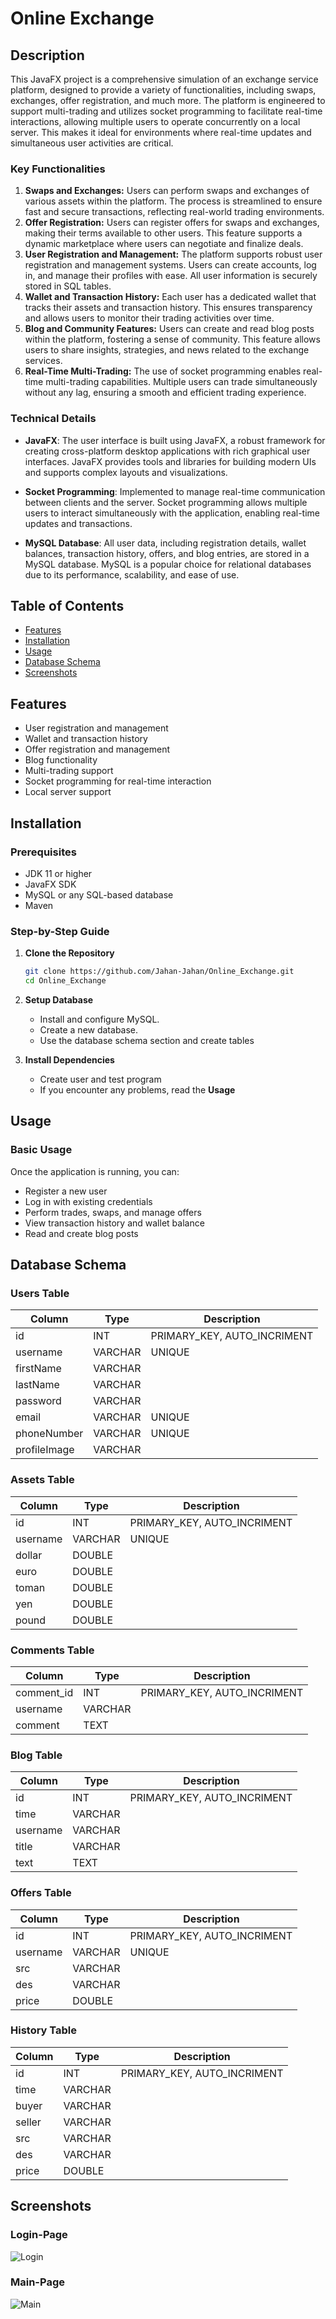 # Online Exchange

## Description
This JavaFX project is a comprehensive simulation of an exchange service platform, designed to provide a variety of functionalities, including swaps, exchanges, offer registration, and much more. The platform is engineered to support multi-trading and utilizes socket programming to facilitate real-time interactions, allowing multiple users to operate concurrently on a local server. This makes it ideal for environments where real-time updates and simultaneous user activities are critical.

### Key Functionalities
1. **Swaps and Exchanges:** Users can perform swaps and exchanges of various assets within the platform. The process is streamlined to ensure fast and secure transactions, reflecting real-world trading environments.
2. **Offer Registration:** Users can register offers for swaps and exchanges, making their terms available to other users. This feature supports a dynamic marketplace where users can negotiate and finalize deals.
3. **User Registration and Management:** The platform supports robust user registration and management systems. Users can create accounts, log in, and manage their profiles with ease. All user information is securely stored in SQL tables.
4. **Wallet and Transaction History:** Each user has a dedicated wallet that tracks their assets and transaction history. This ensures transparency and allows users to monitor their trading activities over time.
5. **Blog and Community Features:** Users can create and read blog posts within the platform, fostering a sense of community. This feature allows users to share insights, strategies, and news related to the exchange services.
6. **Real-Time Multi-Trading:** The use of socket programming enables real-time multi-trading capabilities. Multiple users can trade simultaneously without any lag, ensuring a smooth and efficient trading experience.

### Technical Details
- **JavaFX**: The user interface is built using JavaFX, a robust framework for creating cross-platform desktop applications with rich graphical user interfaces. JavaFX provides tools and libraries for building modern UIs and supports complex layouts and visualizations.

- **Socket Programming**: Implemented to manage real-time communication between clients and the server. Socket programming allows multiple users to interact simultaneously with the application, enabling real-time updates and transactions.

- **MySQL Database**: All user data, including registration details, wallet balances, transaction history, offers, and blog entries, are stored in a MySQL database. MySQL is a popular choice for relational databases due to its performance, scalability, and ease of use.


## Table of Contents
- [Features](#features)
- [Installation](#installation)
- [Usage](#usage)
- [Database Schema](#database-schema)
- [Screenshots](#screenshots)

## Features
- User registration and management
- Wallet and transaction history
- Offer registration and management
- Blog functionality
- Multi-trading support
- Socket programming for real-time interaction
- Local server support

## Installation

### Prerequisites
- JDK 11 or higher
- JavaFX SDK
- MySQL or any SQL-based database
- Maven

### Step-by-Step Guide
1. **Clone the Repository**
    ```bash
    git clone https://github.com/Jahan-Jahan/Online_Exchange.git
    cd Online_Exchange
    ```

2. **Setup Database**
    - Install and configure MySQL.
    - Create a new database.
    - Use the database schema section and create tables

3. **Install Dependencies**
    - Create user and test program
    - If you encounter any problems, read the **Usage**

## Usage
### Basic Usage
Once the application is running, you can:
- Register a new user
- Log in with existing credentials
- Perform trades, swaps, and manage offers
- View transaction history and wallet balance
- Read and create blog posts

## Database Schema

### Users Table

| **Column**        |    **Type**   |   **Description**    |
|---------------|-----------|------------------|
|   id          |     INT   |   PRIMARY_KEY, AUTO_INCRIMENT |
| username      |  VARCHAR  |      UNIQUE      |
| firstName     |  VARCHAR  |           |
| lastName      |  VARCHAR  |           |
| password      |  VARCHAR  |           |
|   email       |  VARCHAR  |      UNIQUE      |
| phoneNumber   |  VARCHAR  |      UNIQUE      |
| profileImage  |  VARCHAR  |                  |


### Assets Table

| **Column**        |    **Type**   |   **Description**    |
|---------------|-----------|------------------|
|   id          |     INT   |   PRIMARY_KEY, AUTO_INCRIMENT |
| username      |  VARCHAR  |      UNIQUE      |
| dollar     |  DOUBLE  |           |
| euro      |  DOUBLE  |           |
| toman      |  DOUBLE  |           |
|   yen       |  DOUBLE  |           |
| pound   |  DOUBLE  |            |

### Comments Table

| **Column**        |    **Type**   |   **Description**    |
|---------------|-----------|------------------|
|   comment_id          |     INT   |   PRIMARY_KEY, AUTO_INCRIMENT |
| username      |  VARCHAR  |            |
| comment     |  TEXT  |           |

### Blog Table

| **Column**        |    **Type**   |   **Description**    |
|---------------|-----------|------------------|
|   id          |     INT   |   PRIMARY_KEY, AUTO_INCRIMENT |
| time      |  VARCHAR  |            |
| username     |  VARCHAR  |           |
| title      |  VARCHAR  |           |
| text      |  TEXT  |           |

### Offers Table

| **Column**        |    **Type**   |   **Description**    |
|---------------|-----------|------------------|
|   id          |     INT   |   PRIMARY_KEY, AUTO_INCRIMENT |
| username      |  VARCHAR  |      UNIQUE      |
| src     |  VARCHAR  |           |
| des      |  VARCHAR  |           |
| price      |  DOUBLE  |           |


### History Table

| **Column**        |    **Type**   |   **Description**    |
|---------------|-----------|------------------|
|   id          |     INT   |   PRIMARY_KEY, AUTO_INCRIMENT |
| time      |  VARCHAR  |            |
| buyer     |  VARCHAR  |           |
| seller      |  VARCHAR  |           |
| src      |  VARCHAR  |           |
| des      |  VARCHAR  |           |
| price      |  DOUBLE  |           |

## Screenshots

### Login-Page
![Login](https://github.com/Jahan-Jahan/Online_Exchange/blob/main/images/login.png)

### Main-Page
![Main](https://github.com/Jahan-Jahan/Online_Exchange/blob/main/images/Main.png)

